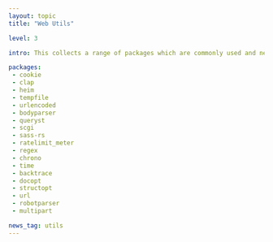 ```yaml
---
layout: topic
title: "Web Utils"

level: 3

intro: This collects a range of packages which are commonly used and needed in web development, like URL or HTTP-Body-parsers.

packages:
 - cookie
 - clap
 - heim
 - tempfile
 - urlencoded
 - bodyparser
 - queryst
 - scgi
 - sass-rs
 - ratelimit_meter
 - regex
 - chrono
 - time
 - backtrace
 - docopt
 - structopt
 - url
 - robotparser
 - multipart

news_tag: utils
---
```

